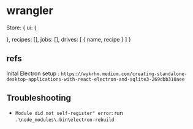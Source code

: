 # wrangler #

Store:
{
  ui: {

  },
  recipes: [],
  jobs: [],
  drives: [
    {
      name,
      recipe
    }
  ]
}


## refs ##
Inital Electron setup : `https://wykrhm.medium.com/creating-standalone-desktop-applications-with-react-electron-and-sqlite3-269dbb310aee`

## Troubleshooting ##
* `Module did not self-register" error`: run `.\node_modules\.bin\electron-rebuild`

